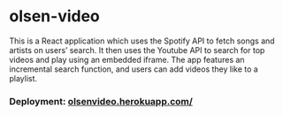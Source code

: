 # olsen-video

This is a React application which uses the Spotify API to fetch songs and artists on
users’ search. It then uses the Youtube API to search for top videos and
play using an embedded iframe. The app features an incremental search
function, and users can add videos they like to a playlist.


### Deployment:     <a href="olsenvideo.herokuapp.com/"> olsenvideo.herokuapp.com/</a>
